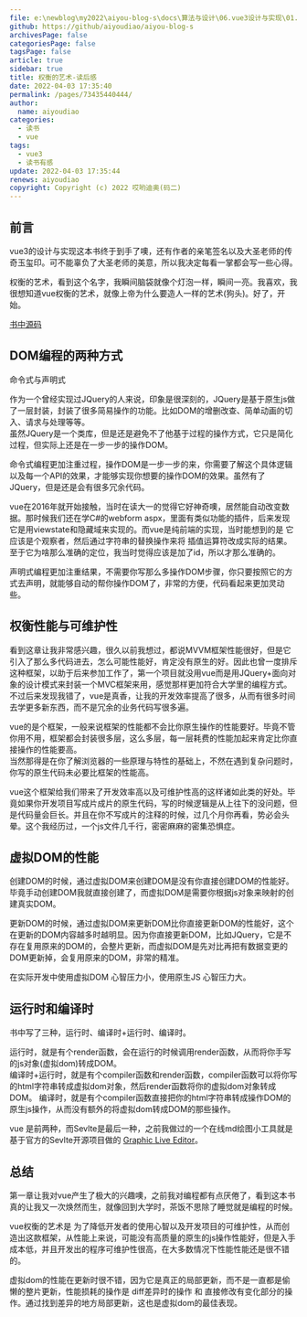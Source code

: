 ```yaml
---
file: e:\newblog\my2022\aiyou-blog-s\docs\算法与设计\06.vue3设计与实现\01.权衡的艺术-读后感.md
github: https://github/aiyoudiao/aiyou-blog-s
archivesPage: false
categoriesPage: false
tagsPage: false
article: true
sidebar: true
title: 权衡的艺术-读后感
date: 2022-04-03 17:35:40
permalink: /pages/73435440444/
author: 
  name: aiyoudiao
categories: 
  - 读书
  - vue
tags: 
  - vue3
  - 读书有感
update: 2022-04-03 17:35:44
renews: aiyoudiao
copyright: Copyright (c) 2022 哎哟迪奥(码二)
---
```


## 前言

vue3的设计与实现这本书终于到手了噢，还有作者的亲笔签名以及大圣老师的传奇玉玺印。可不能辜负了大圣老师的美意，所以我决定每看一掌都会写一些心得。

权衡的艺术，看到这个名字，我瞬间脑袋就像个灯泡一样，瞬间一亮。我喜欢，我很想知道vue权衡的艺术，就像上帝为什么要造人一样的艺术(狗头)。好了，开始。

[书中源码](https://github.com/HcySunYang/code-for-vue-3-book)

<!-- more -->

## DOM编程的两种方式

命令式与声明式

作为一个曾经实现过JQuery的人来说，印象是很深刻的，JQuery是基于原生js做了一层封装，封装了很多简易操作的功能。比如DOM的增删改查、简单动画的切入、请求与处理等等。  
虽然JQuery是一个类库，但是还是避免不了他基于过程的操作方式，它只是简化过程，但实际上还是在一步一步的操作DOM。

命令式编程更加注重过程，操作DOM是一步一步的来，你需要了解这个具体逻辑以及每一个API的效果，才能够实现你想要的操作DOM的效果。虽然有了JQuery，但是还是会有很多冗余代码。

vue在2016年就开始接触，当时在读大一的觉得它好神奇噢，居然能自动改变数据。那时候我们还在学C#的webform aspx，里面有类似功能的插件，后来发现它是用viewstate和隐藏域来实现的。而vue是纯前端的实现，当时能想到的是 它应该是个观察者，然后通过字符串的替换操作来将 插值运算符改成实际的结果。至于它为啥那么准确的定位，我当时觉得应该是加了id，所以才那么准确的。

声明式编程更加注重结果，不需要你写那么多操作DOM步骤，你只要按照它的方式去声明，就能够自动的帮你操作DOM了，非常的方便，代码看起来更加灵动些。

## 权衡性能与可维护性

看到这章让我非常感兴趣，很久以前我想过，都说MVVM框架性能很好，但是它引入了那么多代码进去，怎么可能性能好，肯定没有原生的好。因此也曾一度排斥这种框架，以助于后来参加工作了，第一个项目就没用vue而是用JQuery+面向对象的设计模式来封装一个MVC框架来用，感觉那样更加符合大学里的编程方式。  
不过后来发现我错了，vue是真香，让我的开发效率提高了很多，从而有很多时间去学更多新东西，而不是冗余的业务代码写很多遍。  

vue的是个框架，一般来说框架的性能都不会比你原生操作的性能要好。毕竟不管你用不用，框架都会封装很多层，这么多层，每一层耗费的性能加起来肯定比你直接操作的性能要高。  
当然那得是在你了解浏览器的一些原理与特性的基础上，不然在遇到复杂问题时，你写的原生代码未必要比框架的性能高。  

vue这个框架给我们带来了开发效率高以及可维护性高的这样诸如此类的好处。毕竟如果你开发项目写成片成片的原生代码，写的时候逻辑是从上往下的没问题，但是代码量会巨长。并且在你不写成片的注释的时候，过几个月你再看，势必会头晕。这个我经历过，一个js文件几千行，密密麻麻的密集恐惧症。

## 虚拟DOM的性能

创建DOM的时候，通过虚拟DOM来创建DOM是没有你直接创建DOM的性能好。毕竟手动创建DOM我就直接创建了，而虚拟DOM是需要你根据js对象来映射的创建真实DOM。

更新DOM的时候，通过虚拟DOM来更新DOM比你直接更新DOM的性能好，这个在更新的DOM内容越多时越明显。因为你直接更新DOM，比如JQuery，它是不存在复用原来的DOM的，会整片更新，而虚拟DOM是先对比再把有数据变更的DOM更新掉，会复用原来的DOM，非常的精准。

在实际开发中使用虚拟DOM 心智压力小，使用原生JS 心智压力大。

## 运行时和编译时

书中写了三种，运行时、编译时+运行时、编译时。

运行时，就是有个render函数，会在运行的时候调用render函数，从而将你手写的js对象(虚拟dom)转成DOM。  
编译时+运行时，就是有个compiler函数和render函数，compiler函数可以将你写的html字符串转成虚拟dom对象，然后render函数将你的虚拟dom对象转成DOM。
编译时，就是有个compiler函数直接把你的html字符串转成操作DOM的原生js操作，从而没有额外的将虚拟dom转成DOM的那些操作。

vue 是前两种，而Sevlte是最后一种，之前我做过的一个在线md绘图小工具就是基于官方的Sevlte开源项目做的 [Graphic Live Editor](http://www.hao6.website:999/)。

## 总结

第一章让我对vue产生了极大的兴趣噢，之前我对编程都有点厌倦了，看到这本书真的让我又一次焕然而生，就像回到大学时，茶饭不思除了睡觉就是编程的时候。

vue权衡的艺术是 为了降低开发者的使用心智以及开发项目的可维护性，从而创造出这款框架，从性能上来说，可能没有高质量的原生的js操作性能好，但是入手成本低，并且开发出的程序可维护性很高，在大多数情况下性能性能还是很不错的。

虚拟dom的性能在更新时很不错，因为它是真正的局部更新，而不是一直都是偷懒的整片更新，性能损耗的操作是 diff差异时的操作 和 直接修改有变化部分的操作。通过找到差异的地方局部更新，这也是虚拟dom的最佳表现。






